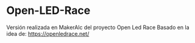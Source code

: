 # Open-LED-Race
Versión realizada en MakerAlc del proyecto Open Led Race
Basado en la idea de: https://openledrace.net/

